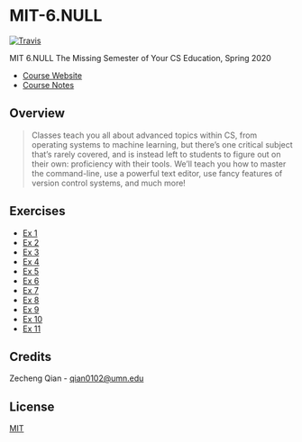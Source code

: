 # MIT-6.NULL
[![Travis](https://img.shields.io/badge/language-shell-green.svg)]() 

MIT 6.NULL The Missing Semester of Your CS Education, Spring 2020

+   [Course Website](https://missing.csail.mit.edu/)
+   [Course Notes](https://lyrics-reading.notion.site/MIT-6-NULL-1fb05356c39241d3b6f936f13ed48b52)

## Overview
> Classes teach you all about advanced topics within CS, from operating systems to machine learning, but there’s one critical subject that’s rarely covered, and is instead left to students to figure out on their own: proficiency with their tools. We’ll teach you how to master the command-line, use a powerful text editor, use fancy features of version control systems, and much more!

## Exercises

+   [Ex 1](./exercises/ex1/)
+   [Ex 2](./exercises/ex2/)
+   [Ex 3](./exercises/ex3/)
+   [Ex 4](./exercises/ex4/)
+   [Ex 5](./exercises/ex5/)
+   [Ex 6](./exercises/ex6/)
+   [Ex 7](./exercises/ex7/)
+   [Ex 8](./exercises/ex8/)
+   [Ex 9](./exercises/ex9/)
+   [Ex 10](./exercises/ex10/)
+   [Ex 11](./exercises/ex11/)

## Credits

Zecheng Qian - qian0102@umn.edu

## License

[MIT](./LICENSE)